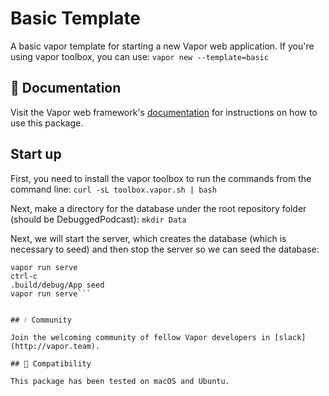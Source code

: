 # Basic Template

A basic vapor template for starting a new Vapor web application. If you're using vapor toolbox, you can use: `vapor new --template=basic`

## 📖 Documentation

Visit the Vapor web framework's [documentation](http://docs.vapor.codes) for instructions on how to use this package.

## Start up
First, you need to install the vapor toolbox to run the commands from the command line: `curl -sL toolbox.vapor.sh | bash`

Next, make a directory for the database under the root repository folder (should be DebuggedPodcast): `mkdir Data`

Next, we will start the server, which creates the database (which is necessary to seed) and then stop the server so we can seed the database:
```vapor build
vapor run serve
ctrl-c
.build/debug/App seed
vapor run serve```


## 💧 Community

Join the welcoming community of fellow Vapor developers in [slack](http://vapor.team).

## 🔧 Compatibility

This package has been tested on macOS and Ubuntu.
